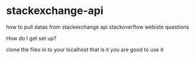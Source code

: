 # stackexchange-api
how to pull datas from stackexchange api stackoverflow webiste questions 

How do I get set up?

clone the files in to your localhost that is it you are good to use it
